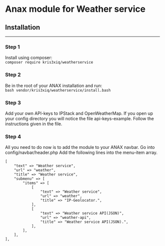 Anax module for Weather service
=========================


## Installation
---
### Step 1
Install using composer:  
`composer require kris3xiq/weatherservice`

### Step 2
Be in the root of your ANAX installation and run:  
`bash vendor/kris3xiq/weatherservice/install.bash`

### Step 3
Add your own API-keys to IPStack and OpenWeatherMap. If you open up your config directory you will
notice the file api-keys-example. Follow the instructions given in the file.

### Step 4
All you need to do now is to add the module to your ANAX navbar. Go into config/navbar/header.php
Add the following lines into the menu-item array.
```
[
    "text" => "Weather service",
    "url" => "weather",
    "title" => "Weather service",
    "submenu" => [
        "items" => [
            [
                "text" => "Weather service",
                "url" => "weather",
                "title" => "IP-Geolocator.",
            ],
            [
                "text" => "Weather service API(JSON)",
                "url" => "weather-api",
                "title" => "Weather service API(JSON).",
            ],
        ],
    ],
],
```

